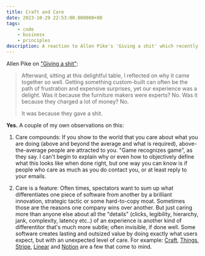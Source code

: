```yaml
---
title: Craft and Care
date: 2023-10-29 22:53:00.000000+00
tags:
    - code
    - business
    - principles
description: A reaction to Allen Pike's 'Giving a shit' which recently trended on HN.
---
```


Allen Pike on ["Giving a shit"](https://allenpike.com/2022/giving-a-shit):

> Afterward, sitting at this delightful table, I reflected on why it came together so well. Getting something custom-built can often be the path of frustration and expensive surprises, yet our experience was a delight. Was it because the furniture makers were experts? No. Was it because they charged a lot of money? No.
> 
> It was because they gave a shit.

**Yes.** A couple of my own observations on this:

1. Care compounds: If you show to the world that you care about what you are doing (above and beyond the average and what is required), above-the-average people are attracted to you. "Game recognizes game", as they say. I can't begin to explain why or even how to objectively define what this looks like when done right, but one way you can know is if people who care as much as you do contact you, or at least reply to your emails.

2. Care is a feature: Often times, spectators want to sum up what differentiates one piece of software from another by a brilliant innovation, strategic tactic or some hard-to-copy moat. Sometimes those are the reasons one company wins over another. But just caring more than anyone else about all the "details" (clicks, legibility, hierarchy, jank, complexity, latency etc..) of an experience is another kind of differentitor that's much more subtle; often invisible, if done well. Some software creates lasting and outsized value by doing exactly what users expect, but with an unexpected level of care. For example: [Craft](https://craft.do), [Things](https://culturedcode.com), [Stripe](https://stripe.com), [Linear](https://linear.app/) and [Notion](https://notion.so) are a few that come to mind.